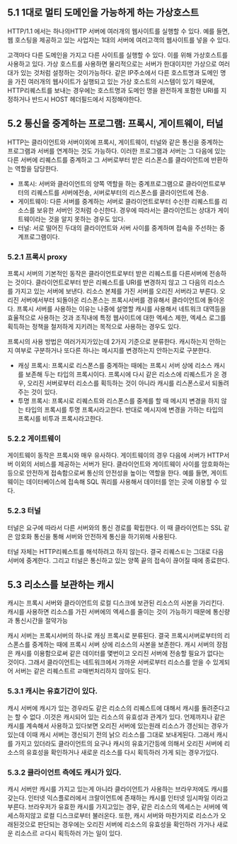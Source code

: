 ## 5.1 1대로 멀티 도메인을 가능하게 하는 가상호스트 

HTTP/1.1 에서는 하나의HTTP 서버에 여러개의 웹사이트를 실행할 수 있다. 예를 들면, 웹 호스팅을 제공하고 있는 사업자는 1대의 서버에 여러고객의 웹사이트를 넣을 수 있다.

고객마다 다른 도메인을 가지고 다른 사이트를 실행할 수 있다. 이를 위해 가상호스트를 사용하고 있다. 가상 호스트를 사용하면 물리적으로는 서버가 한대이지만 가상으로 여러대가 있는 것처럼 설정하는 것이가능하다. 같은 IP주소에서 다른 호스트명과 도메인 명을 가진 여러개의 웹사이트가 실행되고 있는 가상 호스트의 시스템이 있기 때문에, HTTP리퀘스트를 보내는 경우에는 호스트명과 도메인 명을 완전하게 포함한 URI를 지정하거나 반드시  HOST 헤더필드에서 지정해야한다.

## 5.2 통신을 중계하는 프로그램: 프록시, 게이트웨이, 터널

HTTP는 클라이언트와 서버이외에 프록시, 게이트웨이,  터널와 같은 통신을 중계하는 프로그램과 서버를 연계하는 것도 가능하다. 이러한 프로그램과 서버는 그 다음에 있는 다른 서버에 리퀘스트를 중계하고 그 서버로부터 받은 리스폰스를 클라이언트에 반환하는 역할을 담당한다.

- 프록시: 서버와 클라이언트의 양쪽 역할을 하는 중계프로그램으로 클라이언트로부터의 리퀘스트를 서버에전송, 서버로부터의 리스폰스를 클라이언트에 전송.
- 게이트웨이: 다른 서버를 중계하는 서버로 클라이언트로부터 수신한 리퀘스트를 리소스를 보유한 서버인 것처럼 수신한다. 경우에 따라서는 클라이언트는 상대가 게이트웨이라는 것을 알지 못하는 경우도 있다.
- 터널: 서로 떨어진 두대의 클라이언트와 서버 사이를 중계하며 접속을 주선하는 중계프로그램이다.

### 5.2.1 프록시 proxy

프록시 서버의 기본적인 동작은 클라이언트로부터 받은 리퀘스트를 다른서버에 전송하는 것이다. 클라이언트로부터 받은 리퀘스트를 URI를 변경하지 않고 그 다음의 리소스를 가지고 있는 서버에 보낸다.
리소스 본체를 가진 서버를 오리진 서버라고 부른다. 오리진 서버에서부터 되돌아온 리스폰스는 프록시서버를 경유해서 클라이언트에 돌아온다.
프록시 서버를 사용하는 이유는 나중에 설명할 캐시를 사용해서 네트워크 대역등을 효율적으로 사용하는 것과 조직내에 특정 웹사이트에 대한 엑세스 제한, 엑세스 로그를 획득하는 정책을 철저하게 지키려는 목적으로 사용하는 경우도 있다.

프록시의 사용 방법은 여러가지가있는데 2가지 기준으로 분류한다. 캐시하는지 안하는지 여부로 구분하거나 또다른 하나는 메시지를 변경하는지 안하는지로 구분한다.

- 캐싱 프록시: 프록시로 리스폰스를 중계하는 때에는 프록시 서버 상에 리소스 캐시를 보존해 두는 타입의 프록시이다. 프록시에 다시 같은 리소스에 리퀘스트가 온 경우, 오리진 서버로부터 리소스를 획득하는 것이 아니라 캐시를 리스폰스로서 되돌려주는 것이 있다.
- 투명 프록시: 프록시로 리퀘스트와 리스폰스를 중계를 할 때 메시지 변경을 하지 않는 타입의 프록시를 투명 프록시라고한다. 반대로 메시지에 변경을 가하는 타입의 프록시를 비투과 프록시라고한다.


### 5.2.2 게이트웨이

게이트웨이 동작은 프록시와 매우 유사하다. 게이트웨이의 경우 다음에 서버가 HTTP서버 이외의 서비스를 제공하는 서버가 된다. 클라이언트와 게이트웨이 사이를 암호화하는 등으로 안전하게 접속함으로써 통신의 안전성을 높이는 역할을 한다.
예를 들면, 게이트웨이는 데이터베이스에 접속해 SQL 쿼리를 사용해서 데이터를 얻는 곳에 이용할 수 있다. 

### 5.2.3 터널

터널은 요구에 따라서 다른 서버와의 통신 경로를 확립한다. 이 때 클라이언트는 SSL 같은 암호화 통신을 통해 서버와 안전하게 통신을 하기위해 사용된다.

터널 자체는  HTTP리퀘스트를 해석하려고 하지 않는다. 결국 리퀘스ㅌ는 그대로 다음 서버에 중계한다. 그리고 터널은 통신하고 있는 양쪽 끝의 접속이 끊어질 때에 종료한다. 

## 5.3 리소스를 보관하는 캐시

캐시는 프록시 서버와 클라이언트의 로컬 디스크에 보관된 리소스의 사본을 가리킨다. 캐시를 사용하면 리소스를 가진 서버에의 엑세스를 줄이는 것이 가능하기 때문에 통신량과 통신시간을 절약가능

캐시 서버는 프록시서버의 하나로 캐싱 프록시로 분류된다. 결국 프록시서버로부터의 리스폰스를 중계하는 때에 프록시 서버 상에 리소스의 사본을 보존한다. 캐시 서버의 장점은 캐시를 이용함으로써 같은 데이터를 몇번이고 오리진 서버에 전송할 필요가 없다는 것이다. 그래서 클라이언트는 네트워크에서 가까운 서버로부터 리소스를 얻을 수 있게되어 서버는 같은 리퀘스트르 ㄹ매번처리하지 않아도 된다.

### 5.3.1 캐시는 유효기간이 있다.

캐시 서버에 캐시가 있는 경우라도 같은 리소스의 리퀘스트에 대해서 캐시를 돌려준다고는 할 수 없다 .이것은 캐시되어 있는 리소스의 유효성과 관계가 있다. 언제까지나 같은 캐시를 계속해서 사용하고 있다보면 오리진 서버에 있는원래 리소스가 갱신되는 경우가 있는데 이때 캐시 서버는 갱신되기 전의 낡으 리소스를 그대로 보내게된다. 그래서 캐시를 가지고 있더라도 클라이언트의 요구나 캐시의 유효기간등에 의해서 오리진 서버에 리소스의 유효성을 확인하거나 새로운 리소스를 다시 획득하러 가게 되는 경우가있다.

### 5.3.2 클라이언트 측에도 캐시가 있다.

캐시 서버만 캐시를 가지고 있는게 아니라 클라이언트가 사용하는 브라우저에도 캐시를 갖는다. 인터넷 익스플로러에서 크랄이언트에 존재하는 캐시를 인터넷 임시파일 이라고 부른다. 브라우저가 유효한 캐시를 가지고있는 경우, 같은 리소스의 엑세스는 서버에 엑세스하지않고 로컬 디스크로부터 불러온다. 또한, 캐시 서버와 마찬가지로 리소스가 오래된것으로 판단되는 경우에는 오리진 서버에 리소스의 유효성을 확인하러 가거나 새로운 리소스르 ㄹ다시 획득하러 가는 일이 있다.

